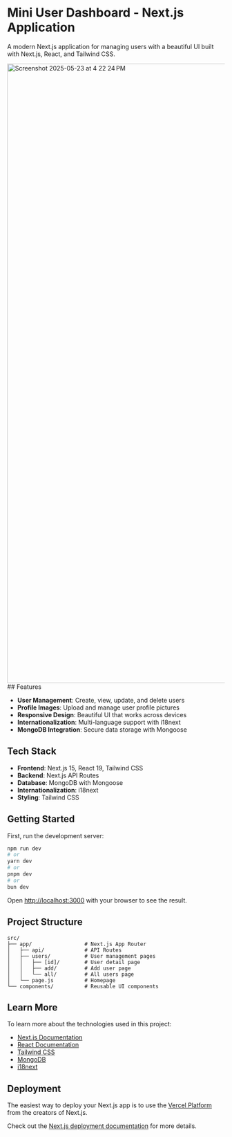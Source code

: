 <!-- @format -->

# Mini User Dashboard - Next.js Application

A modern Next.js application for managing users with a beautiful UI built with Next.js, React, and Tailwind CSS.

<img width="1433" alt="Screenshot 2025-05-23 at 4 22 24 PM" src="https://github.com/user-attachments/assets/759aa05c-8052-469c-8758-ae993f78f48b" />
## Features


- **User Management**: Create, view, update, and delete users
- **Profile Images**: Upload and manage user profile pictures
- **Responsive Design**: Beautiful UI that works across devices
- **Internationalization**: Multi-language support with i18next
- **MongoDB Integration**: Secure data storage with Mongoose

## Tech Stack

- **Frontend**: Next.js 15, React 19, Tailwind CSS
- **Backend**: Next.js API Routes
- **Database**: MongoDB with Mongoose
- **Internationalization**: i18next
- **Styling**: Tailwind CSS

## Getting Started

First, run the development server:

```bash
npm run dev
# or
yarn dev
# or
pnpm dev
# or
bun dev
```

Open [http://localhost:3000](http://localhost:3000) with your browser to see the result.

## Project Structure

```
src/
├── app/                 # Next.js App Router
│   ├── api/             # API Routes
│   ├── users/           # User management pages
│   │   ├── [id]/        # User detail page
│   │   ├── add/         # Add user page
│   │   └── all/         # All users page
│   └── page.js          # Homepage
└── components/          # Reusable UI components
```

## Learn More

To learn more about the technologies used in this project:

- [Next.js Documentation](https://nextjs.org/docs)
- [React Documentation](https://react.dev/)
- [Tailwind CSS](https://tailwindcss.com/docs)
- [MongoDB](https://www.mongodb.com/docs/)
- [i18next](https://www.i18next.com/)

## Deployment

The easiest way to deploy your Next.js app is to use the [Vercel Platform](https://vercel.com/new?utm_medium=default-template&filter=next.js&utm_source=create-next-app&utm_campaign=create-next-app-readme) from the creators of Next.js.

Check out the [Next.js deployment documentation](https://nextjs.org/docs/app/building-your-application/deploying) for more details.
